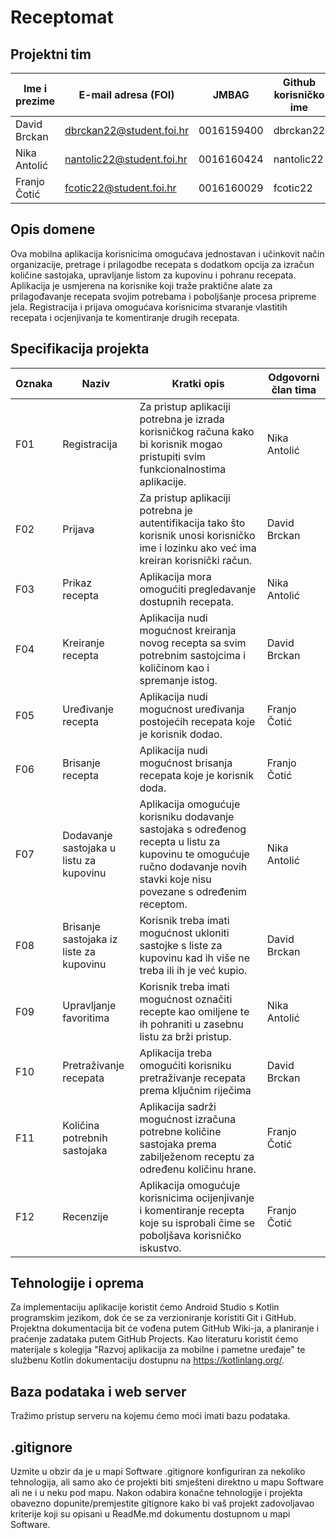 # Receptomat

## Projektni tim
Ime i prezime | E-mail adresa (FOI) | JMBAG | Github korisničko ime | Seminarska grupa
------------  | ------------------- | ----- | --------------------- | ----------------
David Brckan | dbrckan22@student.foi.hr | 0016159400 | dbrckan22 | G01
Nika Antolić | nantolic22@student.foi.hr | 0016160424 | nantolic22 | G01
Franjo Čotić | fcotic22@student.foi.hr | 0016160029 | fcotic22 | G01

## Opis domene
Ova mobilna aplikacija korisnicima omogućava jednostavan i učinkovit način organizacije, pretrage i prilagodbe recepata s dodatkom opcija za izračun količine sastojaka, upravljanje listom za kupovinu i pohranu recepata. Aplikacija je usmjerena na korisnike koji traže praktične alate za prilagođavanje recepata svojim potrebama i poboljšanje procesa pripreme jela. Registracija i prijava omogućava korisnicima stvaranje vlastitih recepata i ocjenjivanja te komentiranje drugih recepata.

## Specifikacija projekta

Oznaka | Naziv | Kratki opis | Odgovorni član tima
------ | ----- | ----------- | -------------------
F01 | Registracija | Za pristup aplikaciji potrebna je izrada korisničkog računa kako bi korisnik mogao pristupiti svim funkcionalnostima aplikacije. | Nika Antolić
F02 | Prijava | Za pristup aplikaciji potrebna je autentifikacija tako što korisnik unosi korisničko ime i lozinku ako već ima kreiran korisnički račun. | David Brckan
F03 | Prikaz recepta | Aplikacija mora omogućiti pregledavanje dostupnih recepata. | Nika Antolić
F04 | Kreiranje recepta | Aplikacija nudi mogućnost kreiranja novog recepta sa svim potrebnim sastojcima i količinom kao i spremanje istog. | David Brckan
F05 | Uređivanje recepta | Aplikacija nudi mogućnost uređivanja postojećih recepata koje je korisnik dodao. | Franjo Čotić
F06 | Brisanje recepta | Aplikacija nudi mogućnost brisanja recepata koje je korisnik doda. | Franjo Čotić
F07 | Dodavanje sastojaka u listu za kupovinu | Aplikacija omogućuje korisniku dodavanje sastojaka s određenog recepta u listu za kupovinu te omogućuje ručno dodavanje novih stavki koje nisu povezane s određenim receptom. | Nika Antolić
F08 | Brisanje sastojaka iz liste za kupovinu | Korisnik treba imati mogućnost ukloniti sastojke s liste za kupovinu kad ih više ne treba ili ih je već kupio. | David Brckan
F09 | Upravljanje favoritima | Korisnik treba imati mogućnost označiti recepte kao omiljene te ih pohraniti u zasebnu listu za brži pristup. | Nika Antolić
F10 | Pretraživanje recepata | Aplikacija treba omogućiti korisniku pretraživanje recepata prema ključnim riječima | David Brckan
F11 | Količina potrebnih sastojaka |Aplikacija sadrži mogućnost izračuna potrebne količine sastojaka prema zabilježenom receptu za određenu količinu hrane. | Franjo Čotić
F12 | Recenzije | Aplikacija omogućuje korisnicima ocijenjivanje i komentiranje recepta koje su isprobali čime se poboljšava korisničko iskustvo. | Franjo Čotić

## Tehnologije i oprema
Za implementaciju aplikacije koristit ćemo Android Studio s Kotlin programskim jezikom, dok će se za verzioniranje koristiti Git i GitHub. Projektna dokumentacija bit će vođena putem GitHub Wiki-ja, a planiranje i praćenje zadataka putem GitHub Projects. Kao literaturu koristit ćemo materijale s kolegija "Razvoj aplikacija za mobilne i pametne uređaje" te službenu Kotlin dokumentaciju dostupnu na https://kotlinlang.org/.

## Baza podataka i web server
Tražimo pristup serveru na kojemu ćemo moći imati bazu podataka.

## .gitignore
Uzmite u obzir da je u mapi Software .gitignore konfiguriran za nekoliko tehnologija, ali samo ako će projekti biti smješteni direktno u mapu Software ali ne i u neku pod mapu. Nakon odabira konačne tehnologije i projekta obavezno dopunite/premjestite gitignore kako bi vaš projekt zadovoljavao kriterije koji su opisani u ReadMe.md dokumentu dostupnom u mapi Software.
